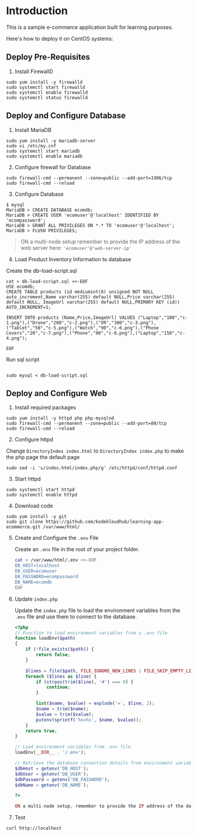 # Introduction

This is a sample e-commerce application built for learning purposes.

Here's how to deploy it on CentOS systems:

## Deploy Pre-Requisites

1. Install FirewallD

```
sudo yum install -y firewalld
sudo systemctl start firewalld
sudo systemctl enable firewalld
sudo systemctl status firewalld
```

## Deploy and Configure Database

1. Install MariaDB

```
sudo yum install -y mariadb-server
sudo vi /etc/my.cnf
sudo systemctl start mariadb
sudo systemctl enable mariadb
```

2. Configure firewall for Database

```
sudo firewall-cmd --permanent --zone=public --add-port=3306/tcp
sudo firewall-cmd --reload
```

3. Configure Database

```
$ mysql
MariaDB > CREATE DATABASE ecomdb;
MariaDB > CREATE USER 'ecomuser'@'localhost' IDENTIFIED BY 'ecompassword';
MariaDB > GRANT ALL PRIVILEGES ON *.* TO 'ecomuser'@'localhost';
MariaDB > FLUSH PRIVILEGES;
```

> ON a multi-node setup remember to provide the IP address of the web server here: `'ecomuser'@'web-server-ip'`

4. Load Product Inventory Information to database

Create the db-load-script.sql

```
cat > db-load-script.sql <<-EOF
USE ecomdb;
CREATE TABLE products (id mediumint(8) unsigned NOT NULL auto_increment,Name varchar(255) default NULL,Price varchar(255) default NULL, ImageUrl varchar(255) default NULL,PRIMARY KEY (id)) AUTO_INCREMENT=1;

INSERT INTO products (Name,Price,ImageUrl) VALUES ("Laptop","100","c-1.png"),("Drone","200","c-2.png"),("VR","300","c-3.png"),("Tablet","50","c-5.png"),("Watch","90","c-6.png"),("Phone Covers","20","c-7.png"),("Phone","80","c-8.png"),("Laptop","150","c-4.png");

EOF
```

Run sql script

```

sudo mysql < db-load-script.sql
```


## Deploy and Configure Web

1. Install required packages

```
sudo yum install -y httpd php php-mysqlnd
sudo firewall-cmd --permanent --zone=public --add-port=80/tcp
sudo firewall-cmd --reload
```

2. Configure httpd

Change `DirectoryIndex index.html` to `DirectoryIndex index.php` to make the php page the default page

```
sudo sed -i 's/index.html/index.php/g' /etc/httpd/conf/httpd.conf
```

3. Start httpd

```
sudo systemctl start httpd
sudo systemctl enable httpd
```

4. Download code

```
sudo yum install -y git
sudo git clone https://github.com/kodekloudhub/learning-app-ecommerce.git /var/www/html/
```

<!-- 5. Update index.php

Update [index.php](https://github.com/kodekloudhub/learning-app-ecommerce/blob/13b6e9ddc867eff30368c7e4f013164a85e2dccb/index.php#L107) file to connect to the right database server. In this case `localhost` since the database is on the same server.

```
sudo sed -i 's/172.20.1.101/localhost/g' /var/www/html/index.php

              <?php
                        $link = mysqli_connect('172.20.1.101', 'ecomuser', 'ecompassword', 'ecomdb');
                        if ($link) {
                        $res = mysqli_query($link, "select * from products;");
                        while ($row = mysqli_fetch_assoc($res)) { ?>
```

> ON a multi-node setup remember to provide the IP address of the database server here.
```
sudo sed -i 's/172.20.1.101/localhost/g' /var/www/html/index.php
```
-->

5. Create and Configure the `.env` File

   Create an `.env` file in the root of your project folder.

   ```sh
   cat > /var/www/html/.env <<-EOF
   DB_HOST=localhost
   DB_USER=ecomuser
   DB_PASSWORD=ecompassword
   DB_NAME=ecomdb
   EOF

6. Update `index.php`

   Update the `index.php` file to load the environment variables from the `.env` file and use them to connect to the database.

   ```php
   <?php
   // Function to load environment variables from a .env file
   function loadEnv($path)
   {
       if (!file_exists($path)) {
           return false;
       }

       $lines = file($path, FILE_IGNORE_NEW_LINES | FILE_SKIP_EMPTY_LINES);
       foreach ($lines as $line) {
           if (strpos(trim($line), '#') === 0) {
               continue;
           }

           list($name, $value) = explode('=', $line, 2);
           $name = trim($name);
           $value = trim($value);
           putenv(sprintf('%s=%s', $name, $value));
       }
       return true;
   }

   // Load environment variables from .env file
   loadEnv(__DIR__ . '/.env');

   // Retrieve the database connection details from environment variables
   $dbHost = getenv('DB_HOST');
   $dbUser = getenv('DB_USER');
   $dbPassword = getenv('DB_PASSWORD');
   $dbName = getenv('DB_NAME');

   ?>

   ON a multi-node setup, remember to provide the IP address of the database server in the .env file.


7. Test

```
curl http://localhost
```

